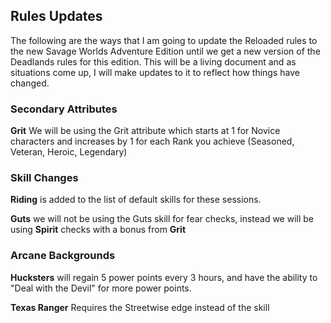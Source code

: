 ## Rules Updates

The following are the ways that I am going to update the Reloaded rules to the new Savage Worlds Adventure Edition until we get a new version of the Deadlands rules for this edition. This will be a living document and as situations come up, I will make updates to it to reflect how things have changed.

### Secondary Attributes

**Grit** We will be using the Grit attribute which starts at 1 for Novice characters and increases by 1 for each Rank you achieve (Seasoned, Veteran, Heroic, Legendary)

### Skill Changes

**Riding** is added to the list of default skills for these sessions.

**Guts** we will not be using the Guts skill for fear checks, instead we will be using **Spirit** checks with a bonus from **Grit**

### Arcane Backgrounds

**Hucksters** will regain 5 power points every 3 hours, and have the ability to "Deal with the Devil" for more power points.

**Texas Ranger** Requires the Streetwise edge instead of the skill